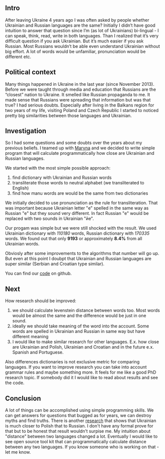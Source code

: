 <!--
name: Ukrainian-vs-Russain
description: Are Ukrainian and Russian are the same language?
author: Anton Podviaznikov
author_email: anton@hashobject.com
author_url: http://twitter.com/podviaznikov
author_github: podviaznikov
author_twitter: podviaznikov
author_avatar: /images/anton-avatar.png
location: San Francisco, USA
date_created: 2014-10-27
date_modified: 2014-10-27
date_published: 2014-10-27
headline:
in_language: en
keywords: history, politics, ukraine, education
discussion_url: https://github.com/hashobject/blog.hashobject.com/issues/19
canonical_url: http://blog.hashobject.com/ukrainian-vs-russian
-->

## Intro

After leaving Ukraine 4 years ago I was often asked by people whether Ukrainian and Russian languages are the same?
Initially I didn’t have good intuition to answer that question since I’m (as lot of Ukrainians) bi-lingual - I can speak, think, read, write in both languages.
Than I realized that it’s very difficult question if you ask Ukrainian. But it’s much easier if you ask Russian. Most Russians wouldn’t be able even understand Ukrainian without big effort. A lot of words would be unfamiliar, pronunciation would be different etc.

## Political context

Many things happened in Ukraine in the last year (since November 2013). Before we were taught through media and education that Russians are the “closest” nation to Ukraine. It smelled like Russian propaganda to me.
It made sense that Russians were spreading that information but was that true? I had serious doubts. Especially after living in the Balkans region for two years of my life, visiting Poland and Czech Republic I started to noticed pretty big
similarities between those languages and Ukrainian.


## Investigation

So I had some questions and some doubts over the years about my previous beliefs. I teamed up with [Maryna](twitter.com/m_aleksandrova) and we decided to write simple program that will calculate programmatically how close are Ukrainian and Russian languages.

We started with the most simple possible approach:

  1. find dictionary with Ukrainian and Russian words
  2. transliterate those words to neutral alphabet (we transliterated to English)
  3. find how manu words are would be the same from two dictionaries

We initially decided to use pronunciation as the rule for transliteration.
That was important because Ukrainian letter "е" spelled in the same way as Russian "е" but they sound very different.
In fact Russian "е" would be replaced with two sounds in Ukrainian "йе".

Our progam was simple but we were still shocked with the result.
We used Ukrainian dictionary with *110180* words, Russian dictionary with *170335* words.
We found out that only **9193** or approximately **8.4%** from all Ukrainian words.

Obviosly after some improvements to the algorithms that number will go up. But even at this point I doubpt that
Ukrainian and Russian languages are super similar (Serbian and Croatian type similar).

You can find our [code](http://github/hashobject/ukr-vs-rus) on github.


## Next

How research should be improved:

  1. we should calculate levenstein distance between words too. Most words would be almost the same and the difference would be just in one sound.
  2. ideally we should take meaning of the word into the account. Some words are spelled in Ukrainian and Russian in same way but have different meaning
  3. I would like to make similar research for other languages. E.x. how close are Ukrainian and Polish, Ukrainian and Croatian and in the future e.x. Spanish and Portuguese.

Also differences dictionaries is not exclusive metric for comparing languages. If you want to improve research you can take into account grammar rules and maybe something more. It feels for me like a good PhD research topic. If somebody did it I would like to read about results and see the code.



## Conclusion

A lot of things can be accomplished using simple programming skills. We can get answers for questions that bugged as for years, we can destroy myths and find truths. There is another [research](http://elms.wordpress.com/2008/03/04/lexical-distance-among-languages-of-europe/) that shows that Ukrainian is much closer to Polish that to Russian.
I don't have any formal prove for that but to be honest that result wouldn't surpise me. My intuition about "distance" between two languages changed a lot.
Eventually I would like to see open source tool kit that can programmatically calculate distance between any two languages. If you know someone who is working on that - let me know.
